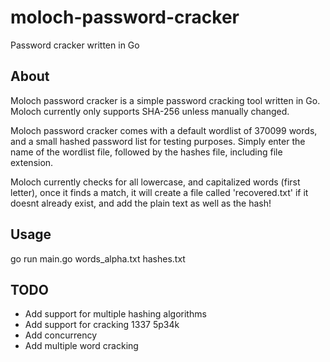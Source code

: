 # moloch-password-cracker
Password cracker written in Go

## About
Moloch password cracker is a simple password cracking tool written in Go. Moloch currently only supports SHA-256 unless manually changed.

Moloch password cracker comes with a default wordlist of 370099 words, and a small hashed password list for testing purposes. Simply enter the name of the wordlist file, followed by the hashes file, including file extension.

Moloch currently checks for all lowercase, and capitalized words (first letter), once it finds a match, it will create a file called 'recovered.txt' if it doesnt already exist, and add the plain text as well as the hash!

## Usage
go run main.go words_alpha.txt hashes.txt

## TODO
- Add support for multiple hashing algorithms
- Add support for cracking 1337 5p34k
- Add concurrency
- Add multiple word cracking
